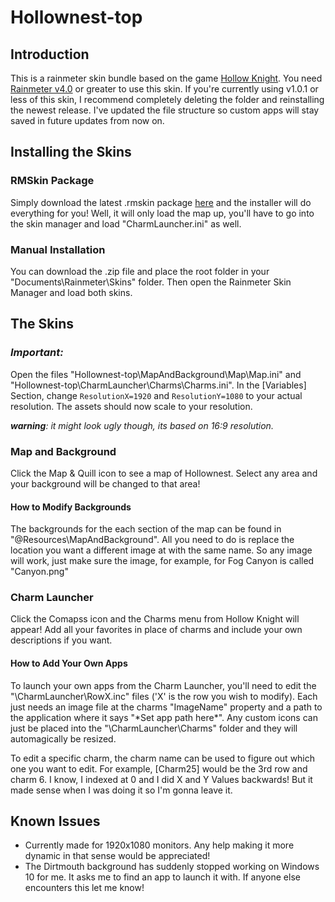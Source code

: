 # Hollownest-top

## Introduction

This is a rainmeter skin bundle based on the game [Hollow Knight](http://hollowknight.com/).  You need [Rainmeter v4.0](https://www.rainmeter.net/) or greater to use this skin.  If you're currently using v1.0.1 or less of this skin, I recommend completely deleting the folder and reinstalling the newest release.  I've updated the file structure so custom apps will stay saved in future updates from now on.

## Installing the Skins

### RMSkin Package

Simply download the latest .rmskin package [here](https://github.com/Tyler-Yocolano/Hollownest-top/releases) and the installer will do everything for you!  Well, it will only load the map up, you'll have to go into the skin manager and load "CharmLauncher.ini" as well.

### Manual Installation

You can download the .zip file and place the root folder in your "Documents\Rainmeter\Skins\" folder.  Then open the Rainmeter Skin Manager and load both skins.

## The Skins

### __*Important:*__

Open the files "Hollownest-top\MapAndBackground\Map\Map.ini" and "Hollownest-top\CharmLauncher\Charms\Charms.ini".  In the [Variables] Section, change ````ResolutionX=1920```` and ````ResolutionY=1080```` to your actual resolution.  The assets should now scale to your resolution.

*__warning__: it might look ugly though, its based on 16:9 resolution.*

### Map and Background

Click the Map & Quill icon to see a map of Hollownest.  Select any area and your background will be changed to that area!

#### How to Modify Backgrounds

The backgrounds for the each section of the map can be found in "@Resources\MapAndBackground\". All you need to do is replace the location you want a different image at with the same name.  So any image will work, just make sure the image, for example, for Fog Canyon is called "Canyon.png"

### Charm Launcher

Click the Comapss icon and the Charms menu from Hollow Knight will appear! Add all your favorites in place of charms and include your own descriptions if you want.

#### How to Add Your Own Apps

To launch your own apps from the Charm Launcher, you'll need to edit the "\CharmLauncher\RowX.inc" files ('X' is the row you wish to modify).  Each just needs an image file at the charms "ImageName" property and a path to the application where it says "\*Set app path here\*".  Any custom icons can just be placed into the "\CharmLauncher\Charms\" folder and they will automagically be resized.

To edit a specific charm, the charm name can be used to figure out which one you want to edit.  For example, [Charm25] would be the 3rd row and charm 6.  I know, I indexed at 0 and I did X and Y Values backwards! But it made sense when I was doing it so I'm gonna leave it.

## Known Issues

- Currently made for 1920x1080 monitors.  Any help making it more dynamic in that sense would be appreciated!
- The Dirtmouth background has suddenly stopped working on Windows 10 for me.  It asks me to find an app to launch it with.  If anyone else encounters this let me know!
